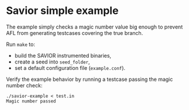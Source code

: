 # Savior simple example

The example simply checks a magic number value big enough to prevent AFL from generating testcases covering the true branch.

Run `make` to:
- build the SAVIOR instrumented binaries,
- create a seed into `seed_folder`,
- set a default configuration file (`example.conf`).

Verify the example behavior by running a testcase passing the magic number check:

```
./savior-example < test.in
Magic number passed
```
